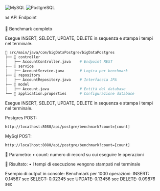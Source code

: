 ![MySQL](https://img.shields.io/badge/MySQL-005C84?style=for-the-badge&logo=mysql&logoColor=white)
![PostgreSQL](https://img.shields.io/badge/PostgreSQL-316192?style=for-the-badge&logo=postgresql&logoColor=white)

📊 API Endpoint

🔹 Benchmark completo

Esegue INSERT, SELECT, UPDATE, DELETE in sequenza e stampa i tempi nel terminale.

```bash
📂 src/main/java/com/bigDataPostgre/bigDataPostgres
├── 📂 controller
│   ├── AccountController.java    # Endpoint REST
├── 📂 service
│   ├── AccountService.java       # Logica per benchmark
├── 📂 repository
│   ├── AccountRepository.java    # Interfaccia JPA
├── 📂 model
│   ├── Account.java              # Entità del database
└── 📜 application.properties      # Configurazione database
```

Esegue INSERT, SELECT, UPDATE, DELETE in sequenza e stampa i tempi nel terminale.

Postgres POST:
```bash
http://localhost:8080/api/postgre/benchmark?count=[count]
```

MySql POST:
```bash
http://localhost:8080/api/postgre/benchmark?count=[count]
```

📌 Parametro:
	•	count: numero di record su cui eseguire le operazioni

📌 Risultato:
	•	I tempi di esecuzione vengono stampati nel terminale

Esempio di output in console:
Benchmark per 1000 operazioni:
INSERT: 0.14567 sec
SELECT: 0.02345 sec
UPDATE: 0.13456 sec
DELETE: 0.09876 sec